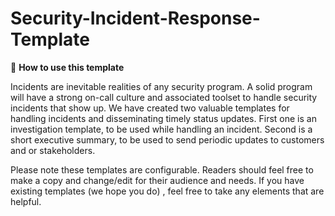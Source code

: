 # Security-Incident-Response-Template

🎉 **How to use this template**

Incidents are inevitable realities of any security program. A solid program will have a strong on-call culture and associated toolset to handle security incidents that show up.  We have created two valuable templates for handling incidents and disseminating timely status updates. First one is an investigation template, to be used while handling an incident. Second is a short executive summary, to be used to send periodic updates to customers and or stakeholders. 

Please note these templates are configurable. Readers should feel free to make a copy and change/edit for their audience and needs. If you have existing templates (we hope you do) , feel free to take any elements that are helpful.
